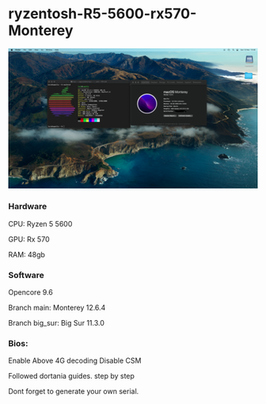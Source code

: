 # ryzentosh-R5-5600-rx570-Monterey

![](Update2.png)

### Hardware

CPU: Ryzen 5 5600

GPU: Rx 570

RAM: 48gb

### Software

Opencore 9.6


Branch main: Monterey 12.6.4

Branch big_sur: Big Sur 11.3.0

### Bios:

Enable Above 4G decoding
Disable CSM


Followed dortania guides. step by step


Dont forget to generate your own serial.



